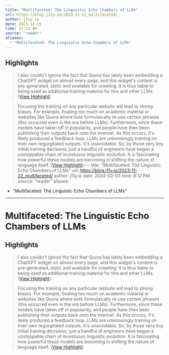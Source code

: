 ```yaml
---
title: "Multifaceted: The Linguistic Echo Chambers of LLMs"
url: https://blog.j11y.io/2023-11-22_multifaceted/
author: j11y.io
date: 2023-12-10
time: 11:22 AM
source: "reader"
aliases:
  - "Multifaceted: The Linguistic Echo Chambers of LLMs"
---
```

## Highlights
> I also couldn't ignore the fact that Quora has lately been embedding a ChatGPT widget on almost every page, and this widget's content is pre-generated, static and available for crawling. It is thus liable to being used as additional training material for this and other LLMs. ([View Highlight](https://read.readwise.io/read/01hgr9y8n562sdc798g1anhjbm))

> Focusing the training on any particular website will lead to strong biases. For example, fixating too much on academic material or websites like Quora where bots formulaically re-use certain phrases (this occurred even in the era before LLMs).
> Furthermore, since these models have taken off in popularity, and people have then been publishing their outputs back onto the internet. As this occurs, it's likely produced a feedback loop. LLMs are unknowingly training on their own regurgitated outputs. It's unavoidable.
> So, by those very tiny initial training decisions, just a handful of engineers have begun a unstoppable chain of incestuous linguistic evolution. It is fascinating how powerful these models are becoming in shifting the nature of language itself. ([View Highlight](https://read.readwise.io/read/01hgra2bv8pe8c0jqk3kj717a0))---
title: "Multifaceted: The Linguistic Echo Chambers of LLMs"
url: https://blog.j11y.io/2023-11-22_multifaceted/
author: j11y.io
date: 2024-02-03
time: 8:12 PM
source: "reader"
aliases:
  - "Multifaceted: The Linguistic Echo Chambers of LLMs"
---
# Multifaceted: The Linguistic Echo Chambers of LLMs

## Highlights
> I also couldn't ignore the fact that Quora has lately been embedding a ChatGPT widget on almost every page, and this widget's content is pre-generated, static and available for crawling. It is thus liable to being used as additional training material for this and other LLMs. ([View Highlight](https://read.readwise.io/read/01hgr9y8n562sdc798g1anhjbm))

> Focusing the training on any particular website will lead to strong biases. For example, fixating too much on academic material or websites like Quora where bots formulaically re-use certain phrases (this occurred even in the era before LLMs).
> Furthermore, since these models have taken off in popularity, and people have then been publishing their outputs back onto the internet. As this occurs, it's likely produced a feedback loop. LLMs are unknowingly training on their own regurgitated outputs. It's unavoidable.
> So, by those very tiny initial training decisions, just a handful of engineers have begun a unstoppable chain of incestuous linguistic evolution. It is fascinating how powerful these models are becoming in shifting the nature of language itself. ([View Highlight](https://read.readwise.io/read/01hgra2bv8pe8c0jqk3kj717a0))


